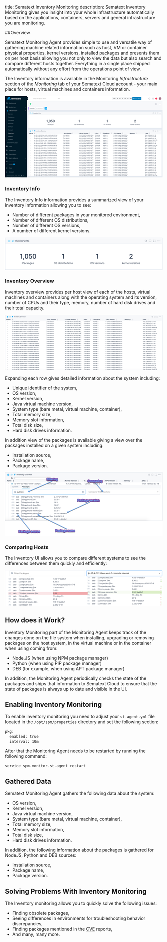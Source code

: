 title: Sematext Inventory Monitoring
description: Sematext Inventory Monitoring gives you insight into your whole infrastructure automatically based on the applications, containers, servers and general infrastructure you are monitoring.

##Overview

Sematext Monitoring Agent provides simple to use and versatile way of gathering machine related information such as host, VM or container physical properties, kernel versions, installed packages and presents them on per host basis allowing you not only to view the data but also search and compare different hosts together. Everything in a single place shipped automatically without any effort from the operations point of view.

The Inventory information is available in the Monitoring *Infrastructure* section of the *Monitoring* tab of your Sematext Cloud account - your main place for hosts, virtual machines and containers information. 

![Sematext Inventory Main Screen](../images/monitoring/inventory_main_view.png)

### Inventory Info

The Inventory Info information provides a summarized view of your inventory information allowing you to see:

- Number of different packages in your monitored environment,
- Number of different OS distributions,
- Number of different OS versions,
- A number of different kernel versions.

![Inventory Info](../images/monitoring/inventory_inventory_info.png)

### Inventory Overview

Inventory overview provides per host view of each of the hosts, virtual machines and containers along with the operating system and its version, number of CPUs and their type, memory, number of hard disk drives and their total capacity. 

![Inventory Overview](../images/monitoring/inventory_overview.png)

Expanding each row gives detailed information about the system including:

- Unique identifier of the system,
- OS version,
- Kernel version,
- Java virtual machine version,
- System type (bare metal, virtual machine, container),
- Total memory size, 
- Memory slot information,
- Total disk size, 
- Hard disk drives information.

In addition view of the packages is available giving a view over the packages installed on a given system including:

- Installation source, 
- Package name, 
- Package version.

![Inventory Overview](../images/monitoring/inventory_packages.png)

### Comparing Hosts

The Inventory UI allows you to compare different systems to see the differences between them quickly and efficiently:

![Inventory Package Comparison](../images/monitoring/inventory_package_comparison.png)

## How does it Work?

Inventory Monitoring part of the Monitoring Agent keeps track of the changes done on the file system when installing, upgrading or removing packages on the host system, in the virtual machine or in the container when using coming from:

- Node.JS (when using NPM package manager)
- Python (when using PIP package manager)
- DEB (for example, when using APT package manager)

In addition, the Monitoring Agent periodically checks the state of the packages and ships that information to Sematext Cloud to ensure that the state of packages is always up to date and visible in the UI.

## Enabling Inventory Monitoring

To enable inventory monitoring you need to adjust your `st-agent.yml` file located in the `/opt/spm/properties` directory and set the following section:

```
pkg:
  enabled: true
  interval: 10m
```

After that the Monitoring Agent needs to be restarted by running the following command:

```
service spm-monitor-st-agent restart
```

## Gathered Data

Sematext Monitoring Agent gathers the following data about the system:

- OS version,
- Kernel version,
- Java virtual machine version,
- System type (bare metal, virtual machine, container),
- Total memory size, 
- Memory slot information,
- Total disk size, 
- Hard disk drives information.

In addition, the following information about the packages is gathered for NodeJS, Python and DEB sources:

- Installation source, 
- Package name, 
- Package version.

## Solving Problems With Inventory Monitoring

The Inventory monitoring allows you to quickly solve the following issues:

- Finding obsolete packages,  
- Seeing differences in environments for troubleshooting behavior discrepancies, 
- Finding packages mentioned in the [CVE](https://pl.wikipedia.org/wiki/Common_Vulnerabilities_and_Exposures) reports,
- And many, many more. 